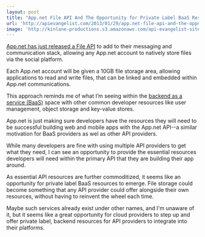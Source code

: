 ```yaml
---
layout: post
title: "App.net File API And The Opportunity for Private Label BaaS Resources"
url: 'http://apievangelist.com/2013/01/29/app.net-file-api-and-the-opportunity-for-private-label-baas-resources/'
image: 'http://kinlane-productions.s3.amazonaws.com/api-evangelist-site/blog/AppNet-Logo.png'
---
```


[<img class="c1" src="https://s3.amazonaws.com/kinlane-productions/api-evangelist/AppNet/AppNet-Logo.png" alt="" align="right" />][1]

[App.net has just released a File API][2] to add to their messaging and communication stack, allowing any App.net account to natively store files via the social platform.

Each App.net account will be given a 10GB file storage area, allowing applications to read and write files, that can be linked and embedded within App.net communications.

This approach reminds me of what I’m seeing within the [backend as a service (BaaS)][3] space with other common developer resources like user management, object storage and key-value stores.

App.net is just making sure developers have the resources they will need to be successful building web and mobile apps with the App.net API--a similar motivation for BaaS providers as wel as other API providers.

While many developers are fine with using multiple API providers to get what they need, I can see an opportunity to provide the essential resources developers will need within the primary API that they are building their app around.

As essential API resources are further commoditized, it seems like an opportunity for private label BaaS resources to emerge. File storage could become something that any API provider could offer alongside their own resources, without having to reinvent the wheel each time.

Maybe such services already exist under other names, and I'm unaware of it, but it seems like a great opportunity for cloud providers to step up and offer private label, backend resources for API providers to integrate into their platforms.

   [1]: https://join.app.net/
   [2]: http://blog.app.net/2013/01/28/announcing-the-app-net-file-api/
   [3]: /trends/baas.php (backend as a service)
